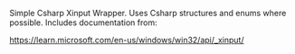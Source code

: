 ﻿Simple Csharp Xinput Wrapper. Uses Csharp structures and enums where possible.
Includes documentation from:

https://learn.microsoft.com/en-us/windows/win32/api/_xinput/
